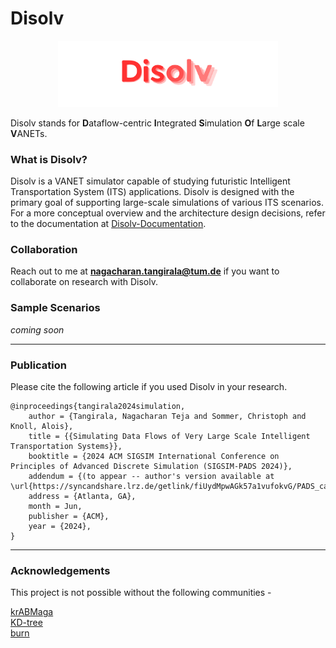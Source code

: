 # Disolv

<p align="center">
  <picture>
    <img style="max-width: 70%; height: auto;" src="resources/logo/disolv.png" alt="">
  </picture>
</p>

Disolv stands for **D**ataflow-centric **I**ntegrated **S**imulation **O**f **L**arge scale **V**ANETs.

### What is Disolv?

Disolv is a VANET simulator capable of studying futuristic Intelligent Transportation System (ITS) applications.
Disolv is designed with the primary goal of supporting large-scale simulations of various ITS scenarios.
For a more conceptual overview and the architecture design decisions, refer to the documentation
at [Disolv-Documentation](https://nagacharan-tangirala.github.io/disolv-docs/).

### Collaboration

Reach out to me at **nagacharan.tangirala@tum.de** if you want to collaborate on research with Disolv.

### Sample Scenarios

_coming soon_

--- 

### Publication

Please cite the following article if you used Disolv in your research.

```
@inproceedings{tangirala2024simulation,
    author = {Tangirala, Nagacharan Teja and Sommer, Christoph and Knoll, Alois},
    title = {{Simulating Data Flows of Very Large Scale Intelligent Transportation Systems}},
    booktitle = {2024 ACM SIGSIM International Conference on Principles of Advanced Discrete Simulation (SIGSIM-PADS 2024)},
    addendum = {(to appear -- author's version available at \url{https://syncandshare.lrz.de/getlink/fiUydMpwAGk57a1vufokvG/PADS_camera_ready.pdf})},
    address = {Atlanta, GA},
    month = Jun,
    publisher = {ACM},
    year = {2024},
}
```

--- 

### Acknowledgements

This project is not possible without the following communities -

[krABMaga](https://krabmaga.github.io/) \
[KD-tree](https://github.com/sdd/kiddo) \
[burn](https://github.com/tracel-ai/burn)

